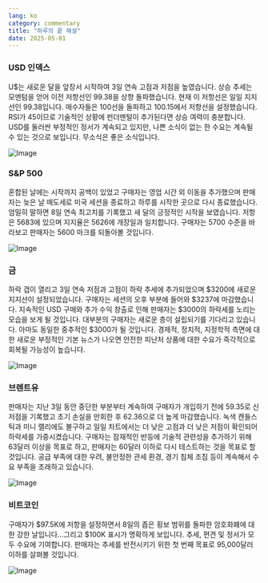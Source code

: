 ```yaml
---
lang: ko
category: commentary
title: "하루의 끝 해설"
date: 2025-05-01
---
```


### USD 인덱스

U$는 새로운 달을 앞장서 시작하여 3일 연속 고점과 저점을 높였습니다. 상승 추세는 모멘텀을 얻어 이전 저항선인 99.38을 상향 돌파했습니다. 현재 이 저항선은 일일 지지선인 99.38입니다. 매수자들은 100선을 돌파하고 100.15에서 저항선을 설정했습니다. RSI가 45이므로 기술적인 상황에 펀더멘털이 추가된다면 상승 여력이 충분합니다. USD를 둘러싼 부정적인 정서가 계속되고 있지만, 나쁜 소식이 없는 한 수요는 계속될 수 있는 것으로 보입니다. 무소식은 좋은 소식입니다.

![Image](https://markleighedu.github.io/img/May-2025/01-May-2025/usdindex.jpg)

### S&P 500

혼합된 날에는 시작까지 공백이 있었고 구매자는 영업 시간 외 이동을 추가했으며 판매자는 늦은 날 매도세로 미국 세션을 종료하고 하루를 시작한 곳으로 다시 종료했습니다. 엄밀히 말하면 8일 연속 최고치를 기록했고 새 달의 긍정적인 시작을 보였습니다. 저항은 5683에 있으며 지지율은 5626에 개장일과 일치합니다. 구매자는 5700 수준을 바라보고 판매자는 5600 마크를 되돌아볼 것입니다.

![Image](https://markleighedu.github.io/img/May-2025/01-May-2025/sp500.jpg)

### 금

하락 갭이 열리고 3일 연속 저점과 고점이 하락 추세에 추가되었으며 $3200에 새로운 지지선이 설정되었습니다. 구매자는 세션의 오후 부분에 들어와 $3237에 마감했습니다. 지속적인 USD 구매와 추가 수익 창출로 인해 판매자는 $3000의 하락세를 노리는 모습을 보게 될 것입니다. 대부분의 구매자는 새로운 층이 설립되기를 기다리고 있습니다. 아마도 동일한 중추적인 $3000가 될 것입니다. 경제적, 정치적, 지정학적 측면에 대한 새로운 부정적인 기본 뉴스가 나오면 안전한 피난처 상품에 대한 수요가 즉각적으로 회복될 가능성이 높습니다.

![Image](https://markleighedu.github.io/img/May-2025/01-May-2025/gold.jpg)

### 브렌트유

판매자는 지난 3일 동안 중단한 부분부터 계속하여 구매자가 개입하기 전에 59.35로 신저점을 기록했고 초기 손실을 만회한 후 62.36으로 더 높게 마감했습니다. 녹색 캔들스틱과 미니 랠리에도 불구하고 일일 차트에서는 더 낮은 고점과 더 낮은 저점이 확인되어 하락세를 가중시켰습니다. 구매자는 잠재적인 반등에 기술적 관련성을 추가하기 위해 63달러 이상을 목표로 하고, 판매자는 60달러 이하로 다시 테스트하는 것을 목표로 할 것입니다. 공급 부족에 대한 우려, 불안정한 관세 환경, 경기 침체 조짐 등이 계속해서 수요 부족을 초래하고 있습니다.

![Image](https://markleighedu.github.io/img/May-2025/01-May-2025/brentoil.jpg)

### 비트코인

구매자가 $97.5K에 저항을 설정하면서 8일의 좁은 횡보 범위를 돌파한 암호화폐에 대한 강한 날입니다...그리고 $100K 표시가 명확하게 보입니다. 추세, 편견 및 정서가 모두 수요에 기여합니다. 판매자는 추세를 반전시키기 위한 첫 번째 목표로 95,000달러 이하를 살펴볼 것입니다.

![Image](https://markleighedu.github.io/img/May-2025/01-May-2025/bitcoin.jpg)

